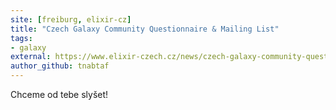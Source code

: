 ```yaml
---
site: [freiburg, elixir-cz]
title: "Czech Galaxy Community Questionnaire & Mailing List"
tags: 
- galaxy
external: https://www.elixir-czech.cz/news/czech-galaxy-community-questionnaire-feb-2021
author_github: tnabtaf
---
```


Chceme od tebe slyšet!
